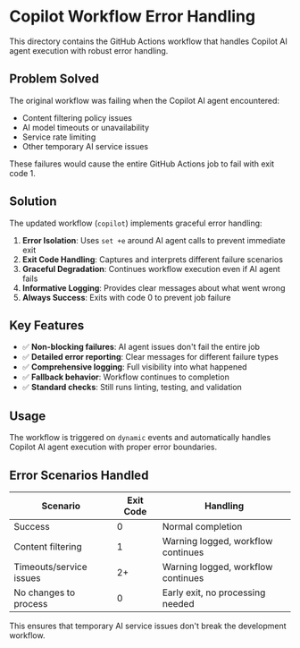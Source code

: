 # Copilot Workflow Error Handling

This directory contains the GitHub Actions workflow that handles Copilot AI agent execution with robust error handling.

## Problem Solved

The original workflow was failing when the Copilot AI agent encountered:
- Content filtering policy issues
- AI model timeouts or unavailability  
- Service rate limiting
- Other temporary AI service issues

These failures would cause the entire GitHub Actions job to fail with exit code 1.

## Solution

The updated workflow (`copilot`) implements graceful error handling:

1. **Error Isolation**: Uses `set +e` around AI agent calls to prevent immediate exit
2. **Exit Code Handling**: Captures and interprets different failure scenarios
3. **Graceful Degradation**: Continues workflow execution even if AI agent fails
4. **Informative Logging**: Provides clear messages about what went wrong
5. **Always Success**: Exits with code 0 to prevent job failure

## Key Features

- ✅ **Non-blocking failures**: AI agent issues don't fail the entire job
- ✅ **Detailed error reporting**: Clear messages for different failure types  
- ✅ **Comprehensive logging**: Full visibility into what happened
- ✅ **Fallback behavior**: Workflow continues to completion
- ✅ **Standard checks**: Still runs linting, testing, and validation

## Usage

The workflow is triggered on `dynamic` events and automatically handles Copilot AI agent execution with proper error boundaries.

## Error Scenarios Handled

| Scenario | Exit Code | Handling |
|----------|-----------|----------|
| Success | 0 | Normal completion |
| Content filtering | 1 | Warning logged, workflow continues |
| Timeouts/service issues | 2+ | Warning logged, workflow continues |
| No changes to process | 0 | Early exit, no processing needed |

This ensures that temporary AI service issues don't break the development workflow.